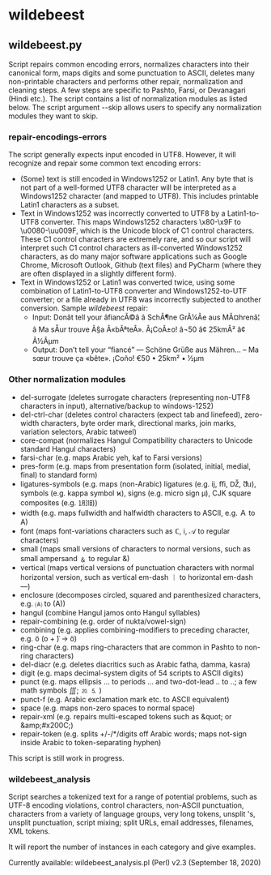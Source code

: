 # wildebeest

## wildebeest.py

Script repairs common encoding errors, normalizes characters into their canonical form, maps digits and some
punctuation to ASCII, deletes many non-printable characters and performs other repair, normalization and cleaning steps.
A few steps are specific to Pashto, Farsi, or Devanagari (Hindi etc.).
The script contains a list of normalization modules as listed below. The script argument --skip allows users to specify
any normalization modules they want to skip.

### repair-encodings-errors
The script generally expects input encoded in UTF8. However, it will recognize and repair some common text encoding
errors:
* (Some) text is still encoded in Windows1252 or Latin1. Any byte that is not part of a well-formed UTF8 character will
 be interpreted as a Windows1252 character (and mapped to UTF8). This includes printable Latin1 characters as a subset.
* Text in Windows1252 was incorrectly converted to UTF8 by a Latin1-to-UTF8 converter. This maps Windows1252 characters
 \x80-\x9F to \u0080-\uu009F, which is the Unicode block of C1 control characters. These C1 control characters are
 extremely rare, and so our script will interpret such C1 control characters as ill-converted Windows1252 characters,
 as do many major software applications such as Google Chrome, Microsoft Outlook, Github (text files) and PyCharm 
 (where they are often displayed in a slightly different form).
* Text in Windows1252 or Latin1 was converted twice, using some combination of Latin1-to-UTF8 converter and
 Windows1252-to-UTF converter; or a file already in UTF8 was incorrectly subjected to another conversion.
 Sample *wildebeest* repair:
    * Input: Donât tell your âfiancÃ©â â SchÃ¶ne GrÃ¼Ãe aus MÃ¤hrenâ¦ â Ma sÅur trouve Ã§a Â«bÃªteÂ». Â¡CoÃ±o! â¬50 â¢ 25kmÂ² â¢ Â½Âµm
    * Output: Don’t tell your “fiancé” — Schöne Grüße aus Mähren… – Ma sœur trouve ça «bête». ¡Coño! €50 • 25km² • ½µm

### Other normalization modules
* del-surrogate (deletes surrogate characters (representing non-UTF8 characters in input), alternative/backup to windows-1252)
* del-ctrl-char (deletes control characters (expect tab and linefeed), zero-width characters, byte order mark, directional marks, join marks, variation selectors, Arabic tatweel)
* core-compat (normalizes Hangul Compatibility characters to Unicode standard Hangul characters)
* farsi-char (e.g. maps Arabic yeh, kaf to Farsi versions)
* pres-form (e.g. maps from presentation form (isolated, initial, medial, final) to standard form)
* ligatures-symbols (e.g. maps (non-Arabic) ligatures (e.g. ĳ, ﬃ, Ǆ, ﬓ), symbols (e.g. kappa symbol ϰ), signs (e.g. micro sign µ), CJK square composites (e.g. ㋀㏾))
* width (e.g. maps fullwidth and halfwidth characters to ASCII, e.g. Ａ to A)
* font (maps font-variations characters such as ℂ, ℹ, 𝒜 to regular characters)
* small (maps small versions of characters to normal versions, such as small ampersand ﹠ to regular &)
* vertical (maps vertical versions of punctuation characters with normal horizontal version, such as vertical em-dash ︱ to horizontal em-dash —)
* enclosure (decomposes circled, squared and parenthesized characters, e.g. 🄐 to (A))
* hangul (combine Hangul jamos onto Hangul syllables)
* repair-combining (e.g. order of nukta/vowel-sign)
* combining (e.g. applies combining-modifiers to preceding character, e.g. ö (o +  ̈) -> ö)
* ring-char (e.g. maps ring-characters that are common in Pashto to non-ring characters)
* del-diacr (e.g. deletes diacritics such as Arabic fatha, damma, kasra)
* digit (e.g. maps decimal-system digits of 54 scripts to ASCII digits)
* punct (e.g. maps ellipsis … to periods ... and two-dot-lead ‥ to ..; a few math symbols ∭; ⒛ 🄆 )
* punct-f (e.g. Arabic exclamation mark etc. to ASCII equivalent)
* space (e.g. maps non-zero spaces to normal space)
* repair-xml (e.g. repairs multi-escaped tokens such as &amp;quot; or &amp;amp;#x200C;)
* repair-token (e.g. splits +/-/*/digits off Arabic words; maps not-sign inside Arabic to token-separating hyphen)

This script is still work in progress.

### wildebeest_analysis

Script searches a tokenized text for a range of potential problems,
such as UTF-8 encoding violations, control characters, non-ASCII punctuation,
characters from a variety of language groups, very long tokens, unsplit 's,
unsplit punctuation, script mixing; split URLs, email addresses, filenames,
XML tokens.

It will report the number of instances in each category and give examples.

Currently available: wildebeest_analysis.pl (Perl) v2.3 (September 18, 2020)

